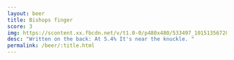 ```yaml
---
layout: beer
title: Bishops finger
score: 3
img: https://scontent.xx.fbcdn.net/v/t1.0-0/p480x480/533497_10151356728563745_544345125_n.jpg?oh=2093981f83f997f3315fbf4ea194be0f&oe=58D6F491
desc: "Written on the back: At 5.4% It's near the knuckle. "
permalink: /beer/:title.html
---
```


